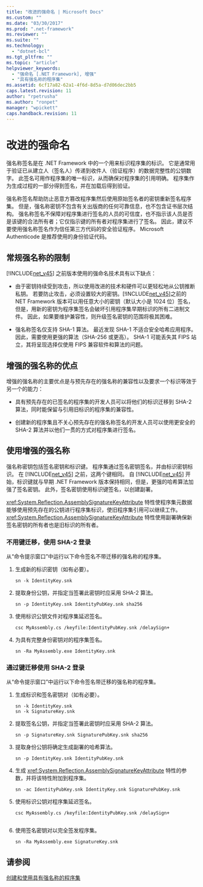 ```yaml
---
title: "改进的强命名 | Microsoft Docs"
ms.custom: ""
ms.date: "03/30/2017"
ms.prod: ".net-framework"
ms.reviewer: ""
ms.suite: ""
ms.technology: 
  - "dotnet-bcl"
ms.tgt_pltfrm: ""
ms.topic: "article"
helpviewer_keywords: 
  - "强命名 [.NET Framework], 增强"
  - "具有强名称的程序集"
ms.assetid: 6cf17a82-62a1-4f6d-8d5a-d7d06dec2bb5
caps.latest.revision: 11
author: "rpetrusha"
ms.author: "ronpet"
manager: "wpickett"
caps.handback.revision: 11
---
```

# 改进的强命名
强名称签名是在 .NET Framework 中的一个用来标识程序集的标识。  它是通常用于验证已从建立人（签名人）传递到收件人（验证程序）的数据完整性的公钥数字。  此签名可用作程序集的唯一标识，从而确保对程序集的引用明确。  程序集作为生成过程的一部分得到签名，并在加载后得到验证。  
  
 强名称签名帮助防止恶意方篡改程序集然后使用原始签名者的密钥重新签名程序集。  但是，强名称密钥不包含有关出版商的任何可靠信息，也不包含证书层次结构。  强名称签名不保障对程序集进行签名的人员的可信度，也不指示该人员是否是该键的合法所有者；它仅指示键的所有者对程序集进行了签名。  因此，建议不要使用强名称签名作为信任第三方代码的安全验证程序。  Microsoft Authenticode 是推荐使用的身份验证代码。  
  
## 常规强名称的限制  
 [!INCLUDE[net_v45](../../../includes/net-v45-md.md)] 之前版本使用的强命名技术具有以下缺点：  
  
-   由于密钥持续受到攻击，所以使用改进的技术和硬件可以更轻松地从公钥推断私钥。  若要防止攻击，必须设置较大的密钥。[!INCLUDE[net_v45](../../../includes/net-v45-md.md)]之前的 NET Framework 版本可以用任意大小的密钥（默认大小是 1024 位）签名，但是，用新的密钥为程序集签名会破坏引用程序集早期标识的所有二进制文件。  因此，如果要维护兼容性，则升级签名密钥的范围将极其困难。  
  
-   强名称签名仅支持 SHA\-1 算法。  最近发现 SHA\-1 不适合安全哈希应用程序。  因此，需要使用更强的算法（SHA\-256 或更高）。  SHA\-1 可能丢失其 FIPS 站立，其将呈现选择仅使用 FIPS 兼容软件和算法的问题。  
  
## 增强的强名称的优点  
 增强的强名称的主要优点是与预先存在的强名称的兼容性以及要求一个标识等效于另一个的能力：  
  
-   具有预先存在的已签名的程序集的开发人员可以将他们的标识迁移到 SHA\-2 算法，同时能保留与引用旧标识的程序集的兼容性。  
  
-   创建新的程序集且不关心预先存在的强名称签名的开发人员可以使用更安全的 SHA\-2 算法并以他们一贯的方式对程序集进行签名。  
  
## 使用增强的强名称  
 强名称密钥包括签名密钥和标识键。  程序集通过签名密钥签名，并由标识密钥标识。  在 [!INCLUDE[net_v45](../../../includes/net-v45-md.md)] 之前，这两个键相同。  自 [!INCLUDE[net_v45](../../../includes/net-v45-md.md)] 开始，标识键就与早期 .NET Framework 版本保持相同，但是，更强的哈希算法加强了签名密钥。  此外，签名密钥使用标识键签名，以创建副署。  
  
 <xref:System.Reflection.AssemblySignatureKeyAttribute> 特性使程序集元数据能够使用预先存在的公钥进行程序集标识，使旧程序集引用可以继续工作。<xref:System.Reflection.AssemblySignatureKeyAttribute> 特性使用副署确保新签名密钥的所有者也是旧标识的所有者。  
  
### 不用键迁移，使用 SHA\-2 登录  
 从“命令提示窗口”中运行以下命令签名不带迁移的强名称的程序集。  
  
1.  生成新的标识密钥（如有必要）。  
  
    ```  
    sn -k IdentityKey.snk  
    ```  
  
2.  提取身份公钥，并指定当签署此密钥时应采用 SHA\-2 算法。  
  
    ```  
    sn -p IdentityKey.snk IdentityPubKey.snk sha256  
    ```  
  
3.  使用标识公钥文件对程序集延迟签名。  
  
    ```  
    csc MyAssembly.cs /keyfile:IdentityPubKey.snk /delaySign+  
    ```  
  
4.  为具有完整身份密钥对的程序集签名。  
  
    ```  
    sn -Ra MyAssembly.exe IdentityKey.snk  
    ```  
  
### 通过键迁移使用 SHA\-2 登录  
 从“命令提示窗口”中运行以下命令签名带迁移的强名称的程序集。  
  
1.  生成标识和签名密钥对（如有必要）。  
  
    ```  
    sn -k IdentityKey.snk  
    sn -k SignatureKey.snk  
    ```  
  
2.  提取签名公钥，并指定当签署此密钥时应采用 SHA\-2 算法。  
  
    ```  
    sn -p SignatureKey.snk SignaturePubKey.snk sha256  
    ```  
  
3.  提取身份公钥将确定生成副署的哈希算法。  
  
    ```  
    sn -p IdentityKey.snk IdentityPubKey.snk  
    ```  
  
4.  生成 <xref:System.Reflection.AssemblySignatureKeyAttribute> 特性的参数，并将该特性附加到程序集。  
  
    ```  
    sn -ac IdentityPubKey.snk IdentityKey.snk SignaturePubKey.snk  
    ```  
  
5.  使用标识公钥对程序集延迟签名。  
  
    ```  
    csc MyAssembly.cs /keyfile:IdentityPubKey.snk /delaySign+  
  
    ```  
  
6.  使用签名密钥对以完全签发程序集。  
  
    ```  
    sn -Ra MyAssembly.exe SignatureKey.snk  
    ```  
  
## 请参阅  
 [创建和使用具有强名称的程序集](../../../docs/framework/app-domains/create-and-use-strong-named-assemblies.md)